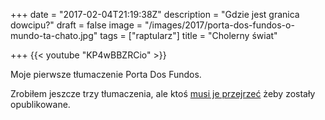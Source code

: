 +++
date = "2017-02-04T21:19:38Z"
description = "Gdzie jest granica dowcipu?"
draft = false
image = "/images/2017/porta-dos-fundos-o-mundo-ta-chato.jpg"
tags = ["raptularz"]
title = "Cholerny świat"

+++
{{< youtube "KP4wBBZRCio" >}}

Moje pierwsze tłumaczenie Porta Dos Fundos.
<!--more-->

Zrobiłem jeszcze trzy tłumaczenia, ale ktoś [musi je
przejrzeć](/2017/02/jak-dodac-napisy-na-youtube/) żeby zostały opublikowane.
